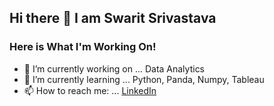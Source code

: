 ## Hi there 👋 I am Swarit Srivastava

### Here is What I'm Working On!

- 🔭 I’m currently working on ... Data Analytics
- 🌱 I’m currently learning ... Python, Panda, Numpy, Tableau
- 📫 How to reach me: ... [LinkedIn](https://www.linkedin.com/in/swaritsrivastava/)

